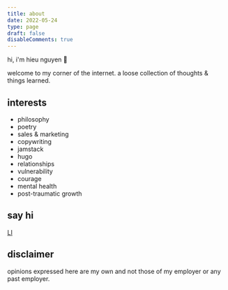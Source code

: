 ```yaml
---
title: about
date: 2022-05-24
type: page
draft: false
disableComments: true
---
```


hi, i'm hieu nguyen 🌻

welcome to my corner of the internet. 
a loose collection of thoughts & things learned.

## interests

- philosophy
- poetry
- sales & marketing
- copywriting
- jamstack 
- hugo
- relationships
- vulnerability
- courage
- mental health
- post-traumatic growth

## say hi

[LI](https://www.linkedin.com/in/hieu6/)


## disclaimer
opinions expressed here are my own and not those of my employer or any past employer.
